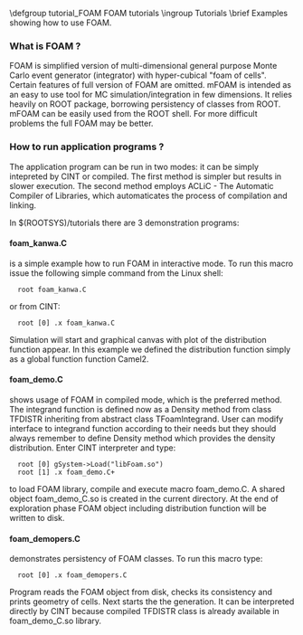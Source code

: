 \defgroup tutorial_FOAM FOAM tutorials
\ingroup Tutorials
\brief Examples showing how to use FOAM.

### What is FOAM ?

FOAM is simplified version of multi-dimensional general
purpose Monte Carlo event generator (integrator) with hyper-cubical
"foam of cells". Certain features of full version of FOAM are omitted.
mFOAM is intended  as an easy to use tool for MC
simulation/integration in few dimensions. It relies heavily on ROOT package,
borrowing persistency of classes from ROOT. mFOAM can be easily used from
the ROOT shell. For more difficult problems the full FOAM may be better.

### How to run application programs ?

The application program can be run in two modes: it can be simply
intepreted by CINT or compiled. The first method is simpler but
results in slower execution. The second method employs ACLiC -
The Automatic Compiler of Libraries, which automaticates the
process of compilation and linking.

In $(ROOTSYS)/tutorials there are 3 demonstration programs:

#### foam_kanwa.C
is a simple example how to run FOAM in interactive
mode. To run this macro issue the  following simple command from the
Linux shell:

~~~ {.cpp}
  root foam_kanwa.C
~~~

or from CINT:

~~~ {.cpp}
  root [0] .x foam_kanwa.C
~~~

Simulation will start and graphical canvas with plot
of the distribution function appear. In this example
we defined the distribution function simply as a global
function function Camel2.

#### foam_demo.C
shows usage of FOAM in compiled mode, which is
the preferred method.  The integrand function is defined
now as a Density method from class TFDISTR inheriting from
abstract class  TFoamIntegrand. User can modify interface to
integrand function according to their needs but they should
always remember to define Density  method which provides the
density distribution.
Enter CINT interpreter and type:

~~~ {.cpp}
  root [0] gSystem->Load("libFoam.so")
  root [1] .x foam_demo.C+
~~~

to load FOAM library, compile and execute macro foam_demo.C.
A shared object foam_demo_C.so is created in the current
directory. At the end of exploration phase FOAM object
including distribution function will be written to disk.

#### foam_demopers.C
demonstrates persistency of FOAM classes.
To run this macro type:

~~~ {.cpp}
  root [0] .x foam_demopers.C
~~~

Program reads the FOAM object from disk, checks its
consistency and prints geometry of cells. Next starts the
the generation. It can be interpreted directly by CINT
because compiled TFDISTR class is already available in
foam_demo_C.so library.
